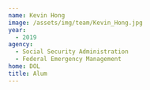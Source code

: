 ```yaml
---
name: Kevin Hong
image: /assets/img/team/Kevin_Hong.jpg
year: 
  - 2019
agency:   
  - Social Security Administration
  - Federal Emergency Management
home: DOL
title: Alum
---
```

